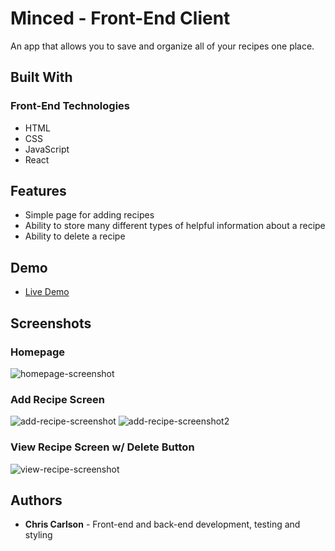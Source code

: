 # Minced - Front-End Client
An app that allows you to save and organize all of your recipes one place.

## Built With

### Front-End Technologies
* HTML
* CSS
* JavaScript
* React

## Features
* Simple page for adding recipes
* Ability to store many different types of helpful information about a recipe
* Ability to delete a recipe

## Demo

- [Live Demo](https://minced-client.ccarlson.now.sh/)

## Screenshots

### Homepage
![homepage-screenshot](https://user-images.githubusercontent.com/49646269/62900388-8994bf80-bd49-11e9-9914-3a591f58e8a2.png)

### Add Recipe Screen
![add-recipe-screenshot](https://user-images.githubusercontent.com/49646269/62900385-8994bf80-bd49-11e9-982a-faf7c828f5a5.png)
![add-recipe-screenshot2](https://user-images.githubusercontent.com/49646269/62900386-8994bf80-bd49-11e9-9648-ec2ea6c97b49.png)

### View Recipe Screen w/ Delete Button
![view-recipe-screenshot](https://user-images.githubusercontent.com/49646269/62900387-8994bf80-bd49-11e9-89c4-2d4d531a45a1.png)

## Authors
* **Chris Carlson** - Front-end and back-end development, testing and styling





